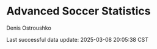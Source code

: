 # Advanced Soccer Statistics
Denis Ostroushko

<!-- gfm -->

Last successful data update: 2025-03-08 20:05:38 CST
